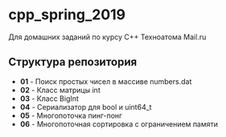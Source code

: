 # cpp_spring_2019
Для домашних заданий по курсу C++ Техноатома Mail.ru

## Структура репозитория
* **01**  - Поиск простых чисел в массиве numbers.dat
* **02** - Класс матрицы int
* **03** - Класс BigInt
* **04** - Сериализатор для bool и uint64_t
* **05** - Многопоточка пинг-понг
* **06** - Многопоточная сортировка с ограничением памяти
